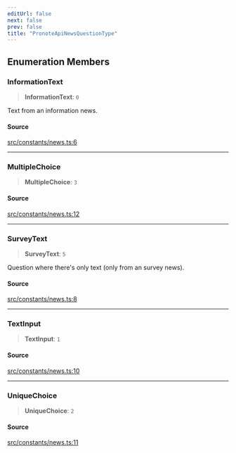 ```yaml
---
editUrl: false
next: false
prev: false
title: "PronoteApiNewsQuestionType"
---
```


## Enumeration Members

### InformationText

> **InformationText**: `0`

Text from an information news.

#### Source

[src/constants/news.ts:6](https://github.com/Gabriel29306/Pawnote/blob/a2552cd7208db339c299a04178513054cceb5849/src/constants/news.ts#L6)

***

### MultipleChoice

> **MultipleChoice**: `3`

#### Source

[src/constants/news.ts:12](https://github.com/Gabriel29306/Pawnote/blob/a2552cd7208db339c299a04178513054cceb5849/src/constants/news.ts#L12)

***

### SurveyText

> **SurveyText**: `5`

Question where there's only text (only from an survey news).

#### Source

[src/constants/news.ts:8](https://github.com/Gabriel29306/Pawnote/blob/a2552cd7208db339c299a04178513054cceb5849/src/constants/news.ts#L8)

***

### TextInput

> **TextInput**: `1`

#### Source

[src/constants/news.ts:10](https://github.com/Gabriel29306/Pawnote/blob/a2552cd7208db339c299a04178513054cceb5849/src/constants/news.ts#L10)

***

### UniqueChoice

> **UniqueChoice**: `2`

#### Source

[src/constants/news.ts:11](https://github.com/Gabriel29306/Pawnote/blob/a2552cd7208db339c299a04178513054cceb5849/src/constants/news.ts#L11)
